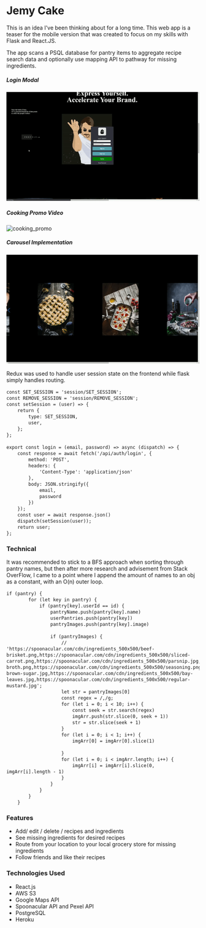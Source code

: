 # Jemy Cake
This is an idea I've been thinking about for a long time. This web app is a teaser for the mobile version that was created to focus on my skills with Flask and React.JS.


The app scans a PSQL database for pantry items to aggregate recipe search data and optionally use mapping API to pathway for missing ingredients.


##### Login Modal
![login_modal](./docs/media/login.gif)

##### Cooking Promo Video
![cooking_promo](./docs/media/promo.gif)

##### Carousel Implementation
![carousel_imp](./docs/media/caro.gif)


Redux was used to handle user session state on the frontend while flask simply handles routing.
```
const SET_SESSION = 'session/SET_SESSION';
const REMOVE_SESSION = 'session/REMOVE_SESSION';
const setSession = (user) => {
    return {
        type: SET_SESSION,
        user,
    };
};

export const login = (email, password) => async (dispatch) => {
    const response = await fetch('/api/auth/login', {
        method: 'POST',
        headers: {
            'Content-Type': 'application/json'
        },
        body: JSON.stringify({
            email,
            password
        })
    });
    const user = await response.json()
    dispatch(setSession(user));
    return user;
};
```

### Technical
It was recommended to stick to a BFS approach when sorting through pantry names, but then after more research and advisement from Stack OverFlow, I came to a point where I append the amount of names to an obj as a constant, with an O(n) outer loop. 

```
if (pantry) {
        for (let key in pantry) {
            if (pantry[key].userId == id) {
                pantryName.push(pantry[key].name)
                userPantries.push(pantry[key])
                pantryImages.push(pantry[key].image)

                if (pantryImages) {
                    // 'https://spoonacular.com/cdn/ingredients_500x500/beef-brisket.png,https://spoonacular.com/cdn/ingredients_500x500/sliced-carrot.png,https://spoonacular.com/cdn/ingredients_500x500/parsnip.jpg,https://spoonacular.com/cdn/ingredients_500x500/None,https://spoonacular.com/cdn/ingredients_500x500/garlic.png,https://spoonacular.com/cdn/ingredients_500x500/guinness.png,https://spoonacular.com/cdn/ingredients_500x500/beef-broth.png,https://spoonacular.com/cdn/ingredients_500x500/seasoning.png,https://spoonacular.com/cdn/ingredients_500x500/light-brown-sugar.jpg,https://spoonacular.com/cdn/ingredients_500x500/bay-leaves.jpg,https://spoonacular.com/cdn/ingredients_500x500/regular-mustard.jpg';
                    let str = pantryImages[0]
                    const regex = /,/g;
                    for (let i = 0; i < 10; i++) {
                        const seek = str.search(regex)
                        imgArr.push(str.slice(0, seek + 1))
                        str = str.slice(seek + 1)
                    }
                    for (let i = 0; i < 1; i++) {
                        imgArr[0] = imgArr[0].slice(1)

                    }
                    for (let i = 0; i < imgArr.length; i++) {
                        imgArr[i] = imgArr[i].slice(0, imgArr[i].length - 1)
                    }
                }
            }
        }
    }
```
### Features
* Add/ edit / delete / recipes and ingredients
* See missing ingredients for desired recipes
* Route from your location to your local grocery store for missing ingredients
* Follow friends and like their recipes

### Technologies Used
* React.js
* AWS S3
* Google Maps API 
* Spoonacular API and Pexel API
* PostgreSQL
* Heroku
